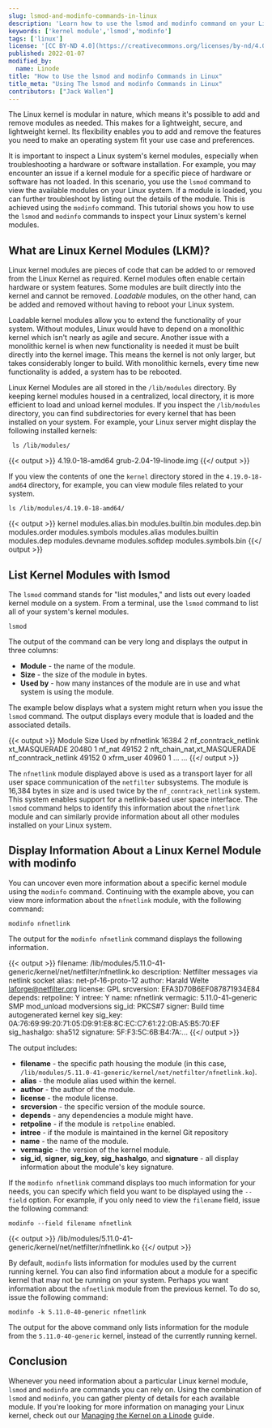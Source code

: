 ```yaml
---
slug: lsmod-and-modinfo-commands-in-linux
description: 'Learn how to use the lsmod and modinfo command on your Linux system. These commands provide information on the Linux kernel modules installed on your desktop or server.'
keywords: ['kernel module','lsmod','modinfo']
tags: ['linux']
license: '[CC BY-ND 4.0](https://creativecommons.org/licenses/by-nd/4.0)'
published: 2022-01-07
modified_by:
  name: Linode
title: "​​How to Use the lsmod and modinfo Commands in Linux"
title_meta: "Using The lsmod and modinfo Commands in Linux"
contributors: ["Jack Wallen"]
---
```


The Linux kernel is modular in nature, which means it's possible to add and remove modules as needed. This makes for a lightweight, secure, and lightweight kernel. Its flexibility enables you to add and remove the features you need to make an operating system fit your use case and preferences.

It is important to inspect a Linux system's kernel modules, especially when troubleshooting a hardware or software installation. For example, you may encounter an issue if a kernel module for a specific piece of hardware or software has not loaded. In this scenario, you use the `lsmod` command to view the available modules on your Linux system. If a module is loaded, you can further troubleshoot by listing out the details of the module. This is achieved using the `modinfo` command. This tutorial shows you how to use the `lsmod` and `modinfo` commands to inspect your Linux system's kernel modules.

## What are Linux Kernel Modules (LKM)?

Linux kernel modules are pieces of code that can be added to or removed from the Linux Kernel as required. Kernel modules often enable certain hardware or system features. Some modules are built directly into the kernel and cannot be removed. *Loadable* modules, on the other hand, can be added and removed without having to reboot your Linux system.

Loadable kernel modules allow you to extend the functionality of your system. Without modules, Linux would have to depend on a monolithic kernel which isn't nearly as agile and secure. Another issue with a monolithic kernel is when new functionality is needed it must be built directly into the kernel image. This means the kernel is not only larger, but takes considerably longer to build. With monolithic kernels, every time new functionality is added, a system has to be rebooted.

Linux Kernel Modules are all stored in the `/lib/modules` directory. By keeping kernel modules housed in a centralized, local directory, it is more efficient to load and unload kernel modules. If you inspect the `/lib/modules` directory, you can find subdirectories for every kernel that has been installed on your system. For example, your Linux server might display the following installed kernels:

     ls /lib/modules/

{{< output >}}
4.19.0-18-amd64         grub-2.04-19-linode.img
     {{</ output >}}

If you view the contents of one the `kernel` directory stored in the `4.19.0-18-amd64` directory, for example, you can view module files related to your system.

    ls /lib/modules/4.19.0-18-amd64/

{{< output >}}
kernel         modules.alias.bin  modules.builtin.bin  modules.dep.bin  modules.order    modules.symbols
modules.alias  modules.builtin    modules.dep          modules.devname  modules.softdep  modules.symbols.bin
    {{</ output >}}

## List Kernel Modules with lsmod

The `lsmod` command stands for "list modules," and lists out every loaded kernel module on a system. From a terminal, use the `lsmod` command to list all of your system's kernel modules.

    lsmod

The output of the command can be very long and displays the output in three columns:

- **Module** - the name of the module.
- **Size** - the size of the module in bytes.
- **Used by** - how many instances of the module are in use and what system is using the module.

The example below displays what a system might return when you issue the `lsmod` command. The output displays every module that is loaded and the associated details.

{{< output >}}
Module                  Size  Used by
nfnetlink              16384  2 nf_conntrack_netlink
xt_MASQUERADE          20480  1
nf_nat                 49152  2 nft_chain_nat,xt_MASQUERADE
nf_conntrack_netlink   49152  0
xfrm_user              40960  1
...
...
{{</ output >}}

The `nfnetlink` module displayed above is used as a transport layer for all user space communication of the `netfilter` subsystems. The module is 16,384 bytes in size and is used twice by the `nf_conntrack_netlink` system. This system enables support for a netlink-based user space interface. The `lsmod` command helps to identify this information about the `nfnetlink` module and can similarly provide information about all other modules installed on your Linux system.

## Display Information About a Linux Kernel Module with modinfo

You can uncover even more information about a specific kernel module using the `modinfo` command. Continuing with the example above, you can view more information about the `nfnetlink` module, with the following command:

    modinfo nfnetlink

The output for the `modinfo nfnetlink` command displays the following information.

{{< output >}}
filename:       /lib/modules/5.11.0-41-generic/kernel/net/netfilter/nfnetlink.ko
description:    Netfilter messages via netlink socket
alias:          net-pf-16-proto-12
author:         Harald Welte <laforge@netfilter.org>
license:        GPL
srcversion:     EFA3D70B6EF087871934E84
depends:
retpoline:      Y
intree:         Y
name:           nfnetlink
vermagic:       5.11.0-41-generic SMP mod_unload modversions
sig_id:         PKCS#7
signer:         Build time autogenerated kernel key
sig_key:        0A:76:69:99:20:71:05:D9:91:E8:8C:EC:C7:61:22:0B:A5:B5:70:EF
sig_hashalgo:   sha512
signature:      5F:F3:5C:6B:B4:7A:...
{{</ output >}}

The output includes:

- **filename** - the specific path housing the module (in this case, `/lib/modules/5.11.0-41-generic/kernel/net/netfilter/nfnetlink.ko`).
- **alias** - the module alias used within the kernel.
- **author** - the author of the module.
- **license** - the module license.
- **srcversion** - the specific version of the module source.
- **depends** - any dependencies a module might have.
- **retpoline** - if the module is `retpoline` enabled.
- **intree** - if the module is maintained in the kernel Git repository
- **name** - the name of the module.
- **vermagic** - the version of the kernel module.
- **sig_id**, **signer**, **sig_key**, **sig_hashalgo**, and **signature** - all display information about the module's key signature.

If the `modinfo nfnetlink` command displays too much information for your needs, you can specify which field you want to be displayed using the `--field` option. For example, if you only need to view the `filename` field, issue the following command:

    modinfo --field filename nfnetlink

{{< output >}}
/lib/modules/5.11.0-41-generic/kernel/net/netfilter/nfnetlink.ko
{{</ output >}}

By default, `modinfo` lists information for modules used by the current running kernel. You can also find information about a module for a specific kernel that may not be running on your system. Perhaps you want information about the `nfnetlink` module from the previous kernel. To do so, issue the following command:

    modinfo -k 5.11.0-40-generic nfnetlink

The output for the above command only lists information for the module from the `5.11.0-40-generic` kernel, instead of the currently running kernel.

## Conclusion

Whenever you need information about a particular Linux kernel module, `lsmod` and `modinfo` are commands you can rely on. Using the combination of `lsmod` and `modinfo`, you can gather plenty of details for each available module. If you're looking for more information on managing your Linux kernel, check out our [Managing the Kernel on a Linode](/docs/products/compute/compute-instances/guides/manage-the-kernel/) guide.